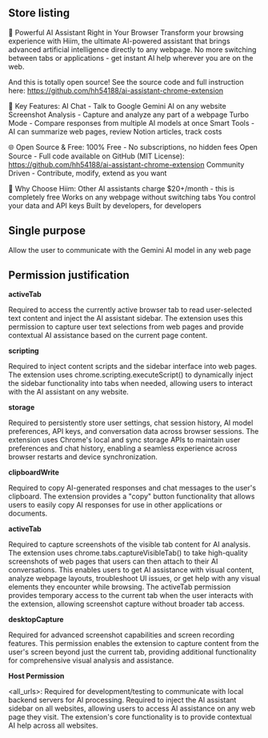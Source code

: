 ## Store listing

🚀 Powerful AI Assistant Right in Your Browser
Transform your browsing experience with Hiim, the ultimate AI-powered assistant that brings advanced artificial intelligence directly to any webpage. No more switching between tabs or applications - get instant AI help wherever you are on the web.

And this is totally open source! See the source code and full instruction here: https://github.com/hh54188/ai-assistant-chrome-extension

🤖 Key Features:
AI Chat - Talk to Google Gemini AI on any website
Screenshot Analysis - Capture and analyze any part of a webpage
Turbo Mode - Compare responses from multiple AI models at once
Smart Tools - AI can summarize web pages, review Notion articles, track costs

🌐 Open Source & Free:
100% Free - No subscriptions, no hidden fees
Open Source - Full code available on GitHub (MIT License): https://github.com/hh54188/ai-assistant-chrome-extension
Community Driven - Contribute, modify, extend as you want

🎯 Why Choose Hiim:
Other AI assistants charge $20+/month - this is completely free
Works on any webpage without switching tabs
You control your data and API keys
Built by developers, for developers

## Single purpose

Allow the user to communicate with the Gemini AI model in any web page

## Permission justification

**activeTab**

Required to access the currently active browser tab to read user-selected text content and inject the AI assistant sidebar. The extension uses this permission to capture user text selections from web pages and provide contextual AI assistance based on the current page content.

**scripting**

Required to inject content scripts and the sidebar interface into web pages. The extension uses chrome.scripting.executeScript() to dynamically inject the sidebar functionality into tabs when needed, allowing users to interact with the AI assistant on any website.

**storage**

Required to persistently store user settings, chat session history, AI model preferences, API keys, and conversation data across browser sessions. The extension uses Chrome's local and sync storage APIs to maintain user preferences and chat history, enabling a seamless experience across browser restarts and device synchronization.

**clipboardWrite**

Required to copy AI-generated responses and chat messages to the user's clipboard. The extension provides a "copy" button functionality that allows users to easily copy AI responses for use in other applications or documents.

**activeTab**

Required to capture screenshots of the visible tab content for AI analysis. The extension uses chrome.tabs.captureVisibleTab() to take high-quality screenshots of web pages that users can then attach to their AI conversations. This enables users to get AI assistance with visual content, analyze webpage layouts, troubleshoot UI issues, or get help with any visual elements they encounter while browsing. The activeTab permission provides temporary access to the current tab when the user interacts with the extension, allowing screenshot capture without broader tab access.

**desktopCapture**

Required for advanced screenshot capabilities and screen recording features. This permission enables the extension to capture content from the user's screen beyond just the current tab, providing additional functionality for comprehensive visual analysis and assistance.


**Host Permission**

<all_urls>: Required for development/testing to communicate with local backend servers for AI processing. Required to inject the AI assistant sidebar on all websites, allowing users to access AI assistance on any web page they visit. The extension's core functionality is to provide contextual AI help across all websites.



